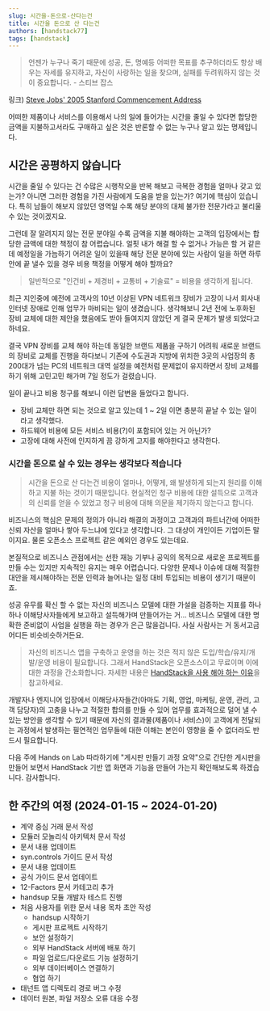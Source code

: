 ```yaml
---
slug: 시간을-돈으로-산다는건
title: 시간을 돈으로 산 다는건
authors: [handstack77]
tags: [handstack]
---
```


> 언젠가 누구나 죽기 때문에 성공, 돈, 명예등 어떠한 목표를 추구하더라도 항상 배우는 자세를 유지하고, 자신이 사랑하는 일을 찾으며, 실패를 두려워하지 않는 것이 중요합니다. - 스티브 잡스

링크) [Steve Jobs' 2005 Stanford Commencement Address](https://www.youtube.com/watch?v=5R2EV5aoS8Y)

어떠한 제품이나 서비스를 이용해서 나의 일에 들어가는 시간을 줄일 수 있다면 합당한 금액을 지불하고서라도 구매하고 싶은 것은 반론할 수 없는 누구나 알고 있는 명제입니다. 

## 시간은 공평하지 않습니다

시간을 줄일 수 있다는 건 수많은 시행착오을 반복 해보고 극복한 경험을 얼마나 갖고 있는가? 아니면 그러한 경험을 가진 사람에게 도움을 받을 있는가? 여기에 핵심이 있습니다. 특히 남들이 해보지 않았던 영역일 수록 해당 분야의 대체 불가한 전문가라고 불리울 수 있는 것이겠지요.

그런데 잘 알려지지 않는 전문 분야일 수록 금액을 지불 해야하는 고객의 입장에서는 합당한 금액에 대한 책정이 참 어렵습니다. 얼핏 내가 해결 할 수 없거나 가능은 할 거 같은데 예정일을 가늠하기 어려운 일이 있을때 해당 전문 분야에 있는 사람이 일을 하면 하루 안에 끝 낼수 있을 경우 비용 책정을 어떻게 해야 할까요?

> 일반적으로 "인건비 + 제경비 + 교통비 + 기술료" = 비용을 생각하게 됩니다.

최근 지인중에 예전에 고객사의 10년 이상된 VPN 네트워크 장비가 고장이 나서 회사내 인터넷 장애로 인해 업무가 마비되는 일이 생겼습니다. 생각해보니 2년 전에 노후화된 장비 교체에 대한 제안을 했음에도 받아 들여지지 않았던 게 결국 문제가 발생 되었다고 하네요.

결국 VPN 장비를 교체 해야 하는데 동일한 브랜드 제품을 구하기 어려워 새로운 브랜드의 장비로 교체를 진행을 하다보니 기존에 수도권과 지방에 위치한 3곳의 사업장의 총 200대가 넘는 PC의 네트워크 대역 설정을 예전처럼 문제없이 유지하면서 장비 교체를 하기 위해 고민고민 해가며 7일 정도가 걸렸습니다.

일이 끝나고 비용 청구를 해보니 이런 답변을 들었다고 합니다.
* 장비 교체만 하면 되는 것으로 알고 있는데 1 ~ 2일 이면 충분히 끝날 수 있는 일이라고 생각했다.
* 하드웨어 비용에 모든 서비스 비용(?)이 포함되어 있는 거 아닌가?
* 고장에 대해 사전에 인지하게 끔 강하게 고지를 해야한다고 생각한다.

### 시간을 돈으로 살 수 있는 경우는 생각보다 적습니다

> 시간을 돈으로 산 다는건 비용이 얼마나, 어떻게, 왜 발생하게 되는지 원리를 이해하고 지불 하는 것이기 때문입니다. 현실적인 청구 비용에 대한 설득으로 고객과의 신뢰를 얻을 수 있었고 청구 비용에 대해 의문을 제기하지 않는다고 합니다.

비즈니스의 핵심은 문제의 정의가 아니라 해결의 과정이고 고객과의 파트너간에 어떠한 신뢰 자산을 얼마나 쌓아 두느냐에 있다고 생각합니다. 그 대상이 개인이든 기업이든 말이지요. 물론 오픈소스 프로젝트 같은 예외인 경우도 있는데요.

본질적으로 비즈니스 관점에서는 선한 재능 기부나 공익의 목적으로 새로운 프로젝트를 만들 수는 있지만 지속적인 유지는 매우 어렵습니다. 다양한 문제나 이슈에 대해 적절한 대안을 제시해야하는 전문 인력과 늘어나는 일정 대비 투입되는 비용이 생기기 때문이죠.

성공 유무를 확신 할 수 없는 자신의 비즈니스 모델에 대한 가설을 검증하는 지표를 하나하나 이해당사자들에게 보고하고 설득해가며 만들어가는 거... 비즈니스 모델에 대한 명확한 준비없이 사업을 실행을 하는 경우가 은근 많을겁니다. 사실 사람사는 거 동서고금 어디든 비슷비슷하거든요.

> 자신의 비즈니스 앱을 구축하고 운영을 하는 것은 적지 않은 도입/학습/유지/개발/운영 비용이 필요합니다. 그래서 HandStack은 오픈소스이고 무료이며 이에 대한 과정을 간소화합니다. 자세한 내용은 [HandStack을 사용 해야 하는 이유](/blog/HandStack을-사용-해야-하는-이유)을 참고하세요. 

개발자나 엔지니어 입장에서 이해당사자들간(아마도 기획, 영업, 마케팅, 운영, 관리, 고객 담당자)의 고충을 나누고 적절한 합의를 만들 수 있어 업무를 효과적으로 덜어 낼 수 있는 방안을 생각할 수 있기 때문에 자신의 결과물(제품이나 서비스)이 고객에게 전달되는 과정에서 발생하는 필연적인 업무들에 대한 이해는 본인이 영향을 줄 수 없더라도 반드시 필요합니다. 

다음 주에 Hands on Lab 따라하기에 "게시판 만들기 과정 요약"으로 간단한 게시판을 만들어 보면서 HandStack 기반 앱 화면과 기능을 만들어 가는지 확인해보도록 하겠습니다. 감사합니다.

## 한 주간의 여정 (2024-01-15 ~ 2024-01-20)
* 계약 중심 거래 문서 작성
* 모듈러 모놀리식 아키텍처 문서 작성
* 문서 내용 업데이트
* syn.controls 가이드 문서 작성
* 문서 내용 업데이트
* 공식 가이드 문서 업데이트
* 12-Factors 문서 카테고리 추가
* handsup 모듈 개발자 테스트 진행
* 처음 사용자를 위한 문서 내용 목차 초안 작성
	* handsup 시작하기
	* 게시판 프로젝트 시작하기
	* 보안 설정하기
	* 외부 HandStack 서버에 배포 하기
	* 파일 업로드/다운로드 기능 설정하기
	* 외부 데이터베이스 연결하기
	* 협업 하기
* 태넌트 앱 디렉토리 경로 버그 수정
* 데이터 원본, 파일 저장소 오류 대응 수정